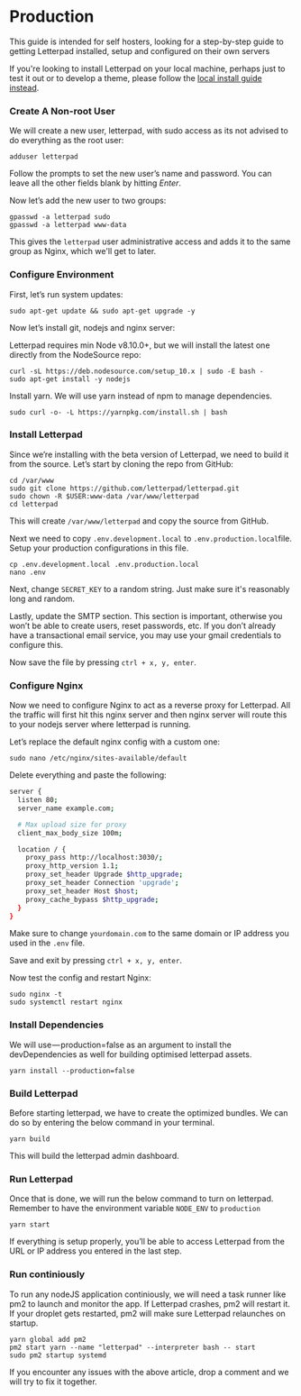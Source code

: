 # Production

This guide is intended for self hosters, looking for a step-by-step guide to getting Letterpad installed, setup and configured on their own servers

If you're looking to install Letterpad on your local machine, perhaps just to test it out or to develop a theme, please follow the [local install guide instead](https://letterpad.app/page/installation-dev). 

### Create A Non-root User

We will create a new user, letterpad, with sudo access as its not advised to do everything as the root user:

```text
adduser letterpad
```

Follow the prompts to set the new user’s name and password. You can leave all the other fields blank by hitting _Enter_.

Now let’s add the new user to two groups:

```text
gpasswd -a letterpad sudo
gpasswd -a letterpad www-data
```

This gives the `letterpad` user administrative access and adds it to the same group as Nginx, which we'll get to later.

### Configure Environment

First, let’s run system updates:

```text
sudo apt-get update && sudo apt-get upgrade -y
```

Now let’s install git, nodejs and nginx server:

Letterpad requires min Node v8.10.0+, but we will install the latest one directly from the NodeSource repo:

```text
curl -sL https://deb.nodesource.com/setup_10.x | sudo -E bash -
sudo apt-get install -y nodejs
```

Install yarn. We will use yarn instead of npm to manage dependencies.

```text
sudo curl -o- -L https://yarnpkg.com/install.sh | bash
```

### Install Letterpad

Since we’re installing with the beta version of Letterpad, we need to build it from the source. Let’s start by cloning the repo from GitHub:

```text
cd /var/www
sudo git clone https://github.com/letterpad/letterpad.git
sudo chown -R $USER:www-data /var/www/letterpad
cd letterpad
```

This will create `/var/www/letterpad` and copy the source from GitHub.

Next we need to copy `.env.development.local` to `.env.production.local`file. Setup your production configurations in this file. 

```text
cp .env.development.local .env.production.local
nano .env
```

Next, change `SECRET_KEY` to a random string. Just make sure it's reasonably long and random.

Lastly, update the SMTP section. This section is important, otherwise you won’t be able to create users, reset passwords, etc. If you don’t already have a transactional email service, you may use your gmail credentials to configure this.

Now save the file by pressing `ctrl + x, y, enter`.

### Configure Nginx

Now we need to configure Nginx to act as a reverse proxy for Letterpad. All the traffic will first hit this nginx server and then nginx server will route this to your nodejs server where letterpad is running.

Let’s replace the default nginx config with a custom one:

```text
sudo nano /etc/nginx/sites-available/default
```

Delete everything and paste the following:

```bash
server {
  listen 80;
  server_name example.com;

  # Max upload size for proxy
  client_max_body_size 100m;

  location / {
    proxy_pass http://localhost:3030/;
    proxy_http_version 1.1;
    proxy_set_header Upgrade $http_upgrade;
    proxy_set_header Connection 'upgrade';
    proxy_set_header Host $host;
    proxy_cache_bypass $http_upgrade;
  }
}
```

Make sure to change `yourdomain.com` to the same domain or IP address you used in the `.env` file.

Save and exit by pressing `ctrl + x, y, enter`.

Now test the config and restart Nginx:

```text
sudo nginx -t
sudo systemctl restart nginx
```

### Install Dependencies

We will use — production=false as an argument to install the devDependencies as well for building optimised letterpad assets.

```text
yarn install --production=false
```

### Build Letterpad

Before starting letterpad, we have to create the optimized bundles. We can do so by entering the below command in your terminal.

```text
yarn build
```

This will build the letterpad admin dashboard.

### Run Letterpad

Once that is done, we will run the below command to turn on letterpad. Remember to have the environment variable `NODE_ENV` to `production` 

```text
yarn start
```

If everything is setup properly, you’ll be able to access Letterpad from the URL or IP address you entered in the last step.

### Run continiously

To run any nodeJS application continiously, we will need a task runner like pm2 to launch and monitor the app. If Letterpad crashes, pm2 will restart it. If your droplet gets restarted, pm2 will make sure Letterpad relaunches on startup.

```text
yarn global add pm2
pm2 start yarn --name "letterpad" --interpreter bash -- start
sudo pm2 startup systemd
```

If you encounter any issues with the above article, drop a comment and we will try to fix it together.

